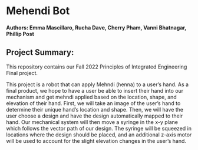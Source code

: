 # Mehendi Bot
#### Authors: Emma Mascillaro, Rucha Dave, Cherry Pham, Vanni Bhatnagar, Phillip Post

## **Project Summary**:
This repository contains our Fall 2022 Principles of Integrated Engineering Final project.

This project is a robot that can apply Mehndi (henna) to a user’s hand.  As a final product, we hope to have a user be able to insert their hand into our mechanism and get mehndi applied based on the location, shape, and elevation of their hand.  First, we will take an image of the user’s hand to determine their unique hand’s location and shape.  Then, we will have the user choose a design and have the design automatically mapped to their hand. Our mechanical system will then move a syringe in the x-y plane which follows the vector path of our design.  The syringe will be squeezed in locations where the design should be placed, and an additional z-axis motor will be used to account for the slight elevation changes in the user’s hand.
